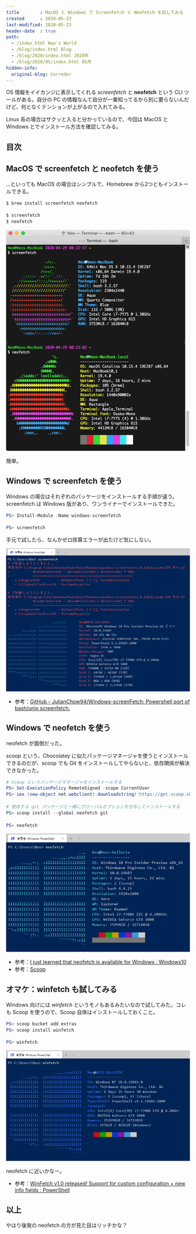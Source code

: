 ```yaml
---
title        : MacOS と Windows で ScreenFetch と NeoFetch を試してみる
created      : 2020-05-23
last-modified: 2020-05-23
header-date  : true
path:
  - /index.html Neo's World
  - /blog/index.html Blog
  - /blog/2020/index.html 2020年
  - /blog/2020/05/index.html 05月
hidden-info:
  original-blog: Corredor
---
```


OS 情報をイイカンジに表示してくれる _screenfetch_ と __neofetch__ という CLI ツールがある。自分の PC の情報なんて自分が一番知ってるから別に要らないんだけど、何となくテンションが上がるので入れてみる。

Linux 系の場合はサクッと入ると分かっているので、今回は MacOS と Windows とでインストール方法を確認してみる。

## 目次

## MacOS で screenfetch と neofetch を使う

…といっても MacOS の場合はシンプルで、Homebrew から2つともインストールできる。

```bash
$ brew install screenfetch neofetch

$ screenfetch
$ neofetch
```

![Mac](23-02-03.png)

簡単。

## Windows で screenfetch を使う

Windows の場合はそれぞれのパッケージをインストールする手順が違う。screenfetch は Windows 版があり、ワンライナーでインストールできた。

```powershell
PS> Install-Module -Name windows-screenfetch

PS> screenfetch
```

手元で試したら、なんかゼロ除算エラーが出たけど気にしない。

![Windows](23-02-02.png)

- 参考：[GitHub - JulianChow94/Windows-screenFetch: Powershell port of bash/unix screenfetch.](https://github.com/JulianChow94/Windows-screenFetch)

## Windows で neofetch を使う

neofetch が面倒だった。

_scoop_ という、Chocolatey に似たパッケージマネージャを使うとインストールできるのだが、scoop でも Git をインストールしてやらないと、依存関係が解決できなかった。

```powershell
# scoop というパッケージマネージャをインストールする
PS> Set-ExecutionPolicy RemoteSigned -scope CurrentUser
PS> iex (new-object net.webclient).downloadstring('https://get.scoop.sh')

# 依存する git パッケージと一緒にグローバルオプションを付与してインストールする
PS> scoop install --global neofetch git

PS> neofetch
```

![面倒だった neofetch](23-02-01.png)

- 参考：[I just learned that neofetch is available for Windows : Windows10](https://www.reddit.com/r/Windows10/comments/a2evi1/i_just_learned_that_neofetch_is_available_for/)
- 参考：[Scoop](https://scoop.sh/)

## オマケ：winfetch も試してみる

Windows 向けには _winfetch_ というモノもあるみたいなので試してみた。コレも Scoop を使うので、Scoop 自体はインストールしておくこと。

```powershell
PS> scoop bucket add extras
PS> scoop install winfetch

PS> winfetch
```

![winfetch](23-02-04.png)

neofetch に近いかなー。

- 参考：[WinFetch v1.0 released! Support for custom configuration + new info fields : PowerShell](https://www.reddit.com/r/PowerShell/comments/b9effr/winfetch_v10_released_support_for_custom/)

## 以上

やはり後発の neofetch の方が見た目はリッチかな？
